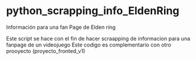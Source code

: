# python_scrapping_info_EldenRing
Información para una fan Page de Elden ring

Este script se hace con el fin de hacer scraapping de informacion para una fanpage de un videojuego
Este codigo es complementario con otro prooyecto (proyecto_fronted_v1)
